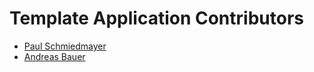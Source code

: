 <!--

This source file is part of the Stanford Spezi Template Application project

SPDX-FileCopyrightText: 2023 Stanford University

SPDX-License-Identifier: MIT

-->

Template Application Contributors
=================================

* [Paul Schmiedmayer](https://github.com/PSchmiedmayer)
* [Andreas Bauer](https://github.com/Supereg)
